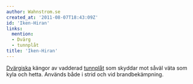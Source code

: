 ```yaml
---
author: Wahnstrom.se
created_at: '2011-08-07T18:43:09Z'
id: 'Iken-Hiran'
links:
  mention:
  - Dvärg
  - tunnplåt
title: 'Iken-Hiran'
---
```


[Dvärgiska] kängor av vadderad [tunnplåt] som skyddar mot såväl väta som kyla och hetta. Används
både i strid och vid brandbekämpning.

  [Dvärgiska]: Dvärg
  [tunnplåt]: tunnplåt